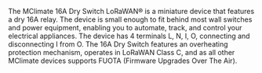 The МClimate 16А Dry Switch LoRaWAN® is a miniature device that features a dry 16A relay. The device is small enough to fit behind most wall switches and power equipment, enabling you to automate, track, and control your electrical appliances. The device has 4 terminals L, N, I, O, connecting and disconnecting I from O. The 16А Dry Switch features an overheating protection mechanism, operates in LoRaWAN Class C, and as all other MClimate devices supports FUOTA (Firmware Upgrades Over The Air).
